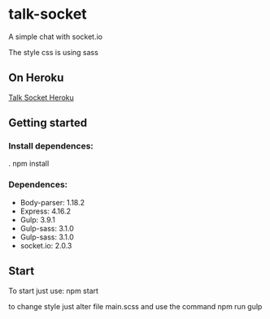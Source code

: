 # talk-socket

<p>A simple chat with socket.io</p>
<p>The style css is using sass</p>

## On Heroku
<a href="https://talk-socket.herokuapp.com/">Talk Socket Heroku</a>


## Getting started
### Install dependences:
. npm install

### Dependences:
<ul>
 <li>Body-parser: 1.18.2</li> 
 <li>Express: 4.16.2</li>
 <li>Gulp: 3.9.1</li>
 <li>Gulp-sass: 3.1.0</li>
 <li>Gulp-sass: 3.1.0</li>
 <li>socket.io: 2.0.3</li>
</ul>

## Start
<p>To start just use: npm start</p>
<p>to change style just alter file main.scss and use the command npm run gulp</p>
